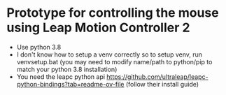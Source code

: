 # Prototype for controlling the mouse using Leap Motion Controller 2
- Use python 3.8
- I don't know how to setup a venv correctly so to setup venv, run venvsetup.bat (you may need to modify name/path to python/pip to match your python 3.8 installation)
- You need the leapc python api https://github.com/ultraleap/leapc-python-bindings?tab=readme-ov-file (follow their install guide)